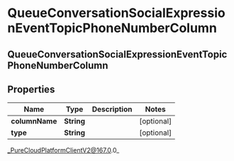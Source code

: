# QueueConversationSocialExpressionEventTopicPhoneNumberColumn

## QueueConversationSocialExpressionEventTopicPhoneNumberColumn

## Properties

|Name | Type | Description | Notes|
|------------ | ------------- | ------------- | -------------|
| **columnName** | **String** |  | [optional] |
| **type** | **String** |  | [optional] |



_PureCloudPlatformClientV2@167.0.0_
